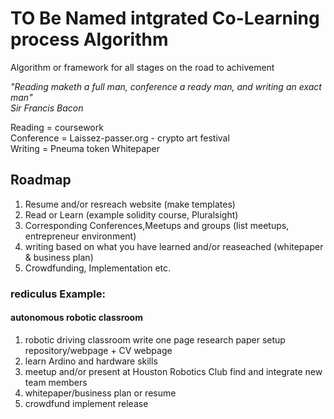 # TO Be Named intgrated Co-Learning process Algorithm
Algorithm or framework for all stages on the road to achivement 
  
_"Reading maketh a full man, conference a ready man, and writing an exact man"_  
_Sir Francis Bacon_  
  
  Reading = coursework  
  Conference = Laissez-passer.org - crypto art festival  
  Writing = Pneuma token Whitepaper 
  
  ## Roadmap
  1. Resume and/or resreach website (make templates)
  1. Read or Learn (example solidity course, Pluralsight)
  1. Corresponding Conferences,Meetups and groups (list meetups, entrepreneur environment)
  1. writing based on what you have learned and/or reaseached (whitepaper & business plan)
  1. Crowdfunding, Implementation etc. 
    
   ### rediculus Example:
   #### autonomous robotic classroom 
1. robotic driving classroom write one page research paper setup repository/webpage + CV webpage 
1. learn Ardino and hardware skills 
1. meetup and/or present at Houston Robotics Club find and integrate new team members
1. whitepaper/business plan or resume
1. crowdfund implement release 
